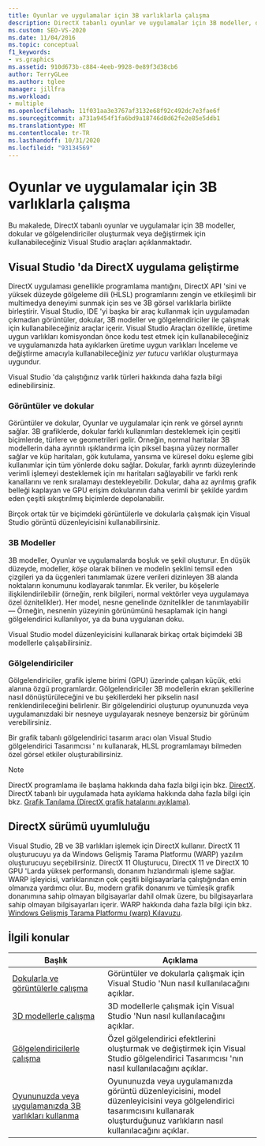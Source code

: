 ```yaml
---
title: Oyunlar ve uygulamalar için 3B varlıklarla çalışma
description: DirectX tabanlı oyunlar ve uygulamalar için 3B modeller, dokular ve gölgelendiriciler oluşturmak veya değiştirmek için kullanabileceğiniz Visual Studio Araçları hakkında bilgi edinin.
ms.custom: SEO-VS-2020
ms.date: 11/04/2016
ms.topic: conceptual
f1_keywords:
- vs.graphics
ms.assetid: 910d673b-c884-4eeb-9928-0e89f3d38cb6
author: TerryGLee
ms.author: tglee
manager: jillfra
ms.workload:
- multiple
ms.openlocfilehash: 11f031aa3e3767af3132e68f92c492dc7e3fae6f
ms.sourcegitcommit: a731a9454f1fa6bd9a18746d8d62fe2e85e5ddb1
ms.translationtype: MT
ms.contentlocale: tr-TR
ms.lasthandoff: 10/31/2020
ms.locfileid: "93134569"
---
```

# <a name="work-with-3d-assets-for-games-and-apps"></a>Oyunlar ve uygulamalar için 3B varlıklarla çalışma

Bu makalede, DirectX tabanlı oyunlar ve uygulamalar için 3B modeller, dokular ve gölgelendiriciler oluşturmak veya değiştirmek için kullanabileceğiniz Visual Studio araçları açıklanmaktadır.

## <a name="directx-app-development-in-visual-studio"></a>Visual Studio 'da DirectX uygulama geliştirme

DirectX uygulaması genellikle programlama mantığını, DirectX API 'sini ve yüksek düzeyde gölgeleme dili (HLSL) programlarını zengin ve etkileşimli bir multimedya deneyimi sunmak için ses ve 3B görsel varlıklarla birlikte birleştirir. Visual Studio, IDE 'yi başka bir araç kullanmak için uygulamadan çıkmadan görüntüler, dokular, 3B modeller ve gölgelendiriciler ile çalışmak için kullanabileceğiniz araçlar içerir. Visual Studio Araçları özellikle, üretime uygun varlıkları komisyondan önce kodu test etmek için kullanabileceğiniz ve uygulamanızda hata ayıklarken üretime uygun varlıkları İnceleme ve değiştirme amacıyla kullanabileceğiniz *yer tutucu* varlıklar oluşturmaya uygundur.

Visual Studio 'da çalıştığınız varlık türleri hakkında daha fazla bilgi edinebilirsiniz.

### <a name="images-and-textures"></a>Görüntüler ve dokular

Görüntüler ve dokular, Oyunlar ve uygulamalar için renk ve görsel ayrıntı sağlar. 3B grafiklerde, dokular farklı kullanımları desteklemek için çeşitli biçimlerde, türlere ve geometrileri gelir. Örneğin, normal haritalar 3B modellerin daha ayrıntılı ışıklandırma için piksel başına yüzey normaller sağlar ve küp haritaları, gök kutulama, yansıma ve küresel doku eşleme gibi kullanımlar için tüm yönlerde doku sağlar. Dokular, farklı ayrıntı düzeylerinde verimli işlemeyi desteklemek için mı haritaları sağlayabilir ve farklı renk kanallarını ve renk sıralamayı destekleyebilir. Dokular, daha az ayrılmış grafik belleği kaplayan ve GPU erişim dokularının daha verimli bir şekilde yardım eden çeşitli sıkıştırılmış biçimlerde depolanabilir.

Birçok ortak tür ve biçimdeki görüntülerle ve dokularla çalışmak için Visual Studio görüntü düzenleyicisini kullanabilirsiniz.

### <a name="3d-models"></a>3B Modeller

3B modeller, Oyunlar ve uygulamalarda boşluk ve şekil oluşturur. En düşük düzeyde, modeller, *köşe* olarak bilinen ve modelin şeklini temsil eden çizgileri ya da üçgenleri tanımlamak üzere verileri dizinleyen 3B alanda noktaların konumunu kodlayarak tanımlar. Ek veriler, bu köşelerle ilişkilendirilebilir (örneğin, renk bilgileri, normal vektörler veya uygulamaya özel öznitelikler). Her model, nesne genelinde öznitelikler de tanımlayabilir — Örneğin, nesnenin yüzeyinin görünümünü hesaplamak için hangi gölgelendirici kullanılıyor, ya da buna uygulanan doku.

Visual Studio model düzenleyicisini kullanarak birkaç ortak biçimdeki 3B modellerle çalışabilirsiniz.

### <a name="shaders"></a>Gölgelendiriciler

Gölgelendiriciler, grafik işleme birimi (GPU) üzerinde çalışan küçük, etki alanına özgü programlardır. Gölgelendiriciler 3B modellerin ekran şekillerine nasıl dönüştürüleceğini ve bu şekillerdeki her pikselin nasıl renklendirileceğini belirlenir. Bir gölgelendirici oluşturup oyununuzda veya uygulamanızdaki bir nesneye uygulayarak nesneye benzersiz bir görünüm verebilirsiniz.

Bir grafik tabanlı gölgelendirici tasarım aracı olan Visual Studio gölgelendirici Tasarımcısı ' nı kullanarak, HLSL programlamayı bilmeden özel görsel etkiler oluşturabilirsiniz.

> [!NOTE]
> DirectX programlama ile başlama hakkında daha fazla bilgi için bkz. [DirectX](/windows/win32/directx). DirectX tabanlı bir uygulamada hata ayıklama hakkında daha fazla bilgi için bkz. [Grafik Tanılama (DirectX grafik hatalarını ayıklama)](../debugger/graphics/visual-studio-graphics-diagnostics.md).

## <a name="directx-version-compatibility"></a>DirectX sürümü uyumluluğu

Visual Studio, 2B ve 3B varlıkları işlemek için DirectX kullanır. DirectX 11 oluşturucuyu ya da Windows Gelişmiş Tarama Platformu (WARP) yazılım oluşturucuyu seçebilirsiniz. DirectX 11 Oluşturucu, DirectX 11 ve DirectX 10 GPU 'Larda yüksek performanslı, donanım hızlandırmalı işleme sağlar. WARP işleyicisi, varlıklarınızın çok çeşitli bilgisayarlarla çalıştığından emin olmanıza yardımcı olur. Bu, modern grafik donanımı ve tümleşik grafik donanımına sahip olmayan bilgisayarlar dahil olmak üzere, bu bilgisayarlara sahip olmayan bilgisayarları içerir. WARP hakkında daha fazla bilgi için bkz. [Windows Gelişmiş Tarama Platformu (warp) Kılavuzu](/windows/win32/direct3darticles/directx-warp).

## <a name="related-topics"></a>İlgili konular

|Başlık|Açıklama|
|-----------|-----------------|
|[Dokularla ve görüntülerle çalışma](../designers/working-with-textures-and-images.md)|Görüntüler ve dokularla çalışmak için Visual Studio 'Nun nasıl kullanılacağını açıklar.|
|[3D modellerle çalışma](../designers/working-with-3-d-models.md)|3D modellerle çalışmak için Visual Studio 'Nun nasıl kullanılacağını açıklar.|
|[Gölgelendiricilerle çalışma](../designers/working-with-shaders.md)|Özel gölgelendirici efektlerini oluşturmak ve değiştirmek için Visual Studio gölgelendirici Tasarımcısı 'nın nasıl kullanılacağını açıklar.|
|[Oyununuzda veya uygulamanızda 3B varlıkları kullanma](../designers/using-3-d-assets-in-your-game-or-app.md)|Oyununuzda veya uygulamanızda görüntü düzenleyicisini, model düzenleyicisini veya gölgelendirici tasarımcısını kullanarak oluşturduğunuz varlıkların nasıl kullanılacağını açıklar.|
